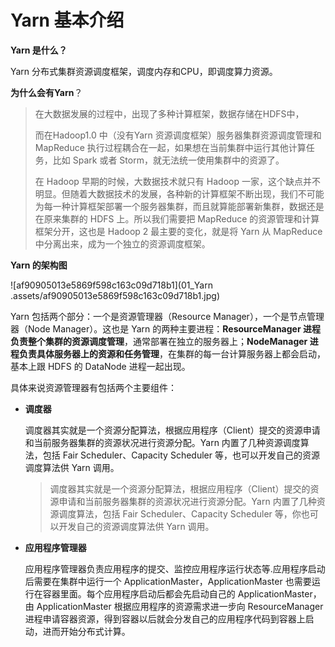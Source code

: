 # Yarn  基本介绍

**Yarn 是什么？**

Yarn 分布式集群资源调度框架，调度内存和CPU，即调度算力资源。 

**为什么会有Yarn**？

> 在大数据发展的过程中，出现了多种计算框架，数据存储在HDFS中，
>
> 而在Hadoop1.0 中（没有Yarn 资源调度框架）服务器集群资源调度管理和 MapReduce 执行过程耦合在一起，如果想在当前集群中运行其他计算任务，比如 Spark 或者 Storm，就无法统一使用集群中的资源了。
>
> 在 Hadoop 早期的时候，大数据技术就只有 Hadoop 一家，这个缺点并不明显。但随着大数据技术的发展，各种新的计算框架不断出现，我们不可能为每一种计算框架部署一个服务器集群，而且就算能部署新集群，数据还是在原来集群的 HDFS 上。所以我们需要把 MapReduce 的资源管理和计算框架分开，这也是 Hadoop 2 最主要的变化，就是将 Yarn 从 MapReduce 中分离出来，成为一个独立的资源调度框架。

**Yarn 的架构图**

![af90905013e5869f598c163c09d718b1](01_Yarn .assets/af90905013e5869f598c163c09d718b1.jpg)

Yarn 包括两个部分：一个是资源管理器（Resource Manager），一个是节点管理器（Node Manager）。这也是 Yarn 的两种主要进程：**ResourceManager 进程负责整个集群的资源调度管理**，通常部署在独立的服务器上；**NodeManager 进程负责具体服务器上的资源和任务管理**，在集群的每一台计算服务器上都会启动，基本上跟 HDFS 的 DataNode 进程一起出现。

具体来说资源管理器有包括两个主要组件：

* **调度器**

  调度器其实就是一个资源分配算法，根据应用程序（Client）提交的资源申请和当前服务器集群的资源状况进行资源分配。Yarn 内置了几种资源调度算法，包括 Fair Scheduler、Capacity Scheduler 等，也可以开发自己的资源调度算法供 Yarn 调用。

  > 调度器其实就是一个资源分配算法，根据应用程序（Client）提交的资源申请和当前服务器集群的资源状况进行资源分配。Yarn 内置了几种资源调度算法，包括 Fair Scheduler、Capacity Scheduler 等，你也可以开发自己的资源调度算法供 Yarn 调用。

* **应用程序管理器**

  应用程序管理器负责应用程序的提交、监控应用程序运行状态等.应用程序启动后需要在集群中运行一个 ApplicationMaster，ApplicationMaster 也需要运行在容器里面。每个应用程序启动后都会先启动自己的 ApplicationMaster，由 ApplicationMaster 根据应用程序的资源需求进一步向 ResourceManager 进程申请容器资源，得到容器以后就会分发自己的应用程序代码到容器上启动，进而开始分布式计算。



